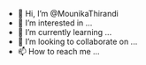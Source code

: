 - 👋 Hi, I’m @MounikaThirandi
- 👀 I’m interested in ...
- 🌱 I’m currently learning ...
- 💞️ I’m looking to collaborate on ...
- 📫 How to reach me ...

<!---
MounikaThirandi/MounikaThirandi is a ✨ special ✨ repository because its `README.md` (this file) appears on your GitHub profile.
You can click the Preview link to take a look at your changes.
--->

